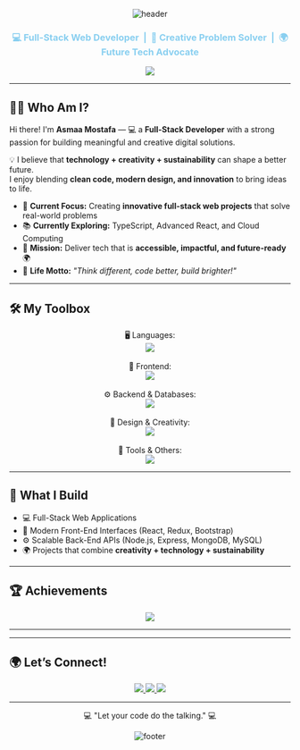 <div align="center">

![header](https://capsule-render.vercel.app/api?type=waving&color=89CFF0&height=220&section=header&text=Asmaa%20Mostafa&fontSize=42&fontColor=ffffff&animation=fadeIn&fontAlignY=35)

</div>  

<h3 align="center" style="color:#89CFF0; font-weight:bold;">
 💻 Full-Stack Web Developer &nbsp;|&nbsp; 🚀 Creative Problem Solver &nbsp;|&nbsp; 🌍 Future Tech Advocate
</h3>

<p align="center">
  <img src="https://readme-typing-svg.herokuapp.com?color=89CFF0&size=22&center=true&vCenter=true&width=600&lines=Transforming+Ideas+into+Code;Building+Full-Stack+Web+Projects;Modern+UI+&+Clean+Code;Creative+Tech+Solutions+🚀" />
</p>

---

## 👩‍💻 Who Am I?

Hi there! I'm **Asmaa Mostafa** — 💻 a **Full-Stack Developer** with a strong passion for building meaningful and creative digital solutions.  

💡 I believe that **technology + creativity + sustainability** can shape a better future.  
I enjoy blending **clean code, modern design, and innovation** to bring ideas to life.  

- 🚀 **Current Focus:** Creating **innovative full-stack web projects** that solve real-world problems  
- 📚 **Currently Exploring:** TypeScript, Advanced React, and Cloud Computing  
- 🎯 **Mission:** Deliver tech that is **accessible, impactful, and future-ready** 🌍  
- 🌟 **Life Motto:** *"Think different, code better, build brighter!"*

---

## 🛠️ My Toolbox  
<p align="center">
  🖥️ Languages: <br/>
  <img src="https://skillicons.dev/icons?i=js,ts,python" />  
  <br/><br/>
  🎨 Frontend: <br/>
  <img src="https://skillicons.dev/icons?i=react,redux,bootstrap,html,css" />  
  <br/><br/>
  ⚙️ Backend & Databases: <br/>
  <img src="https://skillicons.dev/icons?i=nodejs,express,mongodb,mysql" />  
  <br/><br/>
  🎨 Design & Creativity: <br/>
  <img src="https://skillicons.dev/icons?i=figma,photoshop,illustrator" />  
  <br/><br/>
  🚀 Tools & Others: <br/>
  <img src="https://skillicons.dev/icons?i=git,github,vscode,docker" />  
</p>

---

## 🚀 What I Build  

- 💻 Full-Stack Web Applications  
- 🎨 Modern Front-End Interfaces (React, Redux, Bootstrap)  
- ⚙️ Scalable Back-End APIs (Node.js, Express, MongoDB, MySQL)  
- 🌍 Projects that combine **creativity + technology + sustainability**

---

## 🏆 Achievements  

<p align="center">
  <img src="https://img.shields.io/badge/Coming%20Soon-89CFF0?style=for-the-badge" />
</p>

---


---

## 🌍 Let’s Connect!  

<p align="center">
  <a href="https://linkedin.com/in/asmaamostafa" target="_blank">
    <img src="https://img.shields.io/badge/LinkedIn-0A66C2?style=for-the-badge&logo=linkedin&logoColor=white" />
  </a>
  <a href="mailto:asmaamostafa.dev@gmail.com">
    <img src="https://img.shields.io/badge/Email-D14836?style=for-the-badge&logo=gmail&logoColor=white" />
  </a>
  <a href="https://github.com/AsmaaMostafa899" target="_blank">
    <img src="https://img.shields.io/badge/GitHub-181717?style=for-the-badge&logo=github&logoColor=white" />
  </a>
</p>

---

<div align="center">
  <p align="center">
   💻 "Let your code do the talking." 💻
  </p>

  ![footer](https://capsule-render.vercel.app/api?type=waving&color=89CFF0&height=160&section=footer)
</div>
